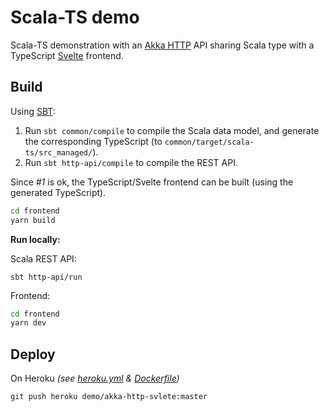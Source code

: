 # Scala-TS demo

Scala-TS demonstration with an [Akka HTTP](https://doc.akka.io/docs/akka-http/current/index.html) API sharing Scala type with a TypeScript [Svelte](https://svelte.dev/) frontend.

## Build

Using [SBT](https://www.scala-sbt.org/):

1. Run `sbt common/compile` to compile the Scala data model, and generate the corresponding TypeScript (to `common/target/scala-ts/src_managed/`).
2. Run `sbt http-api/compile` to compile the REST API.

Since *#1* is ok, the TypeScript/Svelte frontend can be built (using the generated TypeScript).

```bash
cd frontend
yarn build
```

**Run locally:**

Scala REST API:

    sbt http-api/run

Frontend:

```bash
cd frontend
yarn dev
```

## Deploy

On Heroku *(see [heroku.yml](./heroku.yml) & [Dockerfile](./Dockerfile))*

    git push heroku demo/akka-http-svlete:master
